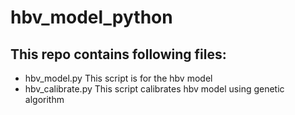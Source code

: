 # hbv_model_python
## This repo contains following files:
- hbv_model.py This script is for the hbv model
- hbv_calibrate.py This script calibrates hbv model using genetic algorithm
